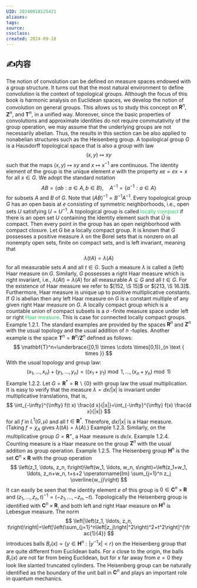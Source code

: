 ```yaml
---
UID: 20240918125421 
aliases: 
tags: 
source: 
cssclass: 
created: 2024-09-18
---
```

## ✍内容
The notion of convolution can be defined on measure spaces endowed with a group structure. It turns out that the most natural environment to define convolution is the context of topological groups. Although the focus of this book is harmonic analysis on Euclidean spaces, we develop the notion of convolution on general groups. This allows us to study this concept on $\mathbf{R}^n, \mathbf{Z}^n$, and $\mathbf{T}^n$, in a unified way. Moreover, since the basic properties of convolutions and approximate identities do not require commutativity of the group operation, we may assume that the underlying groups are not necessarily abelian. Thus, the results in this section can be also applied to nonabelian structures such as the Heisenberg group.
A topological group $G$ is a Hausdorff topological space that is also a group with law
$$
(x, y) \mapsto x y
$$
such that the maps $(x, y) \mapsto x y$ and $x \mapsto x^{-1}$ are continuous. The identity element of the group is the unique element $e$ with the property $x e=e x=x$ for all $x \in G$. We adopt the standard notation
$$
A B=\{a b: a \in A, b \in B\}, \quad A^{-1}=\left\{a^{-1}: a \in A\right\}
$$
for subsets $A$ and $B$ of $G$. Note that $(A B)^{-1}=B^{-1} A^{-1}$. Every topological group $G$ has an open basis at $e$ consisting of symmetric neighborhoods, i.e., open sets $U$ satisfying $U=U^{-1}$. A topological group is called<font color="#2DC26B"> locally compact </font>if there is an open set $U$ containing the identity element such that $\bar{U}$ is compact. Then every point in the group has an open neighborhood with compact closure.
Let $G$ be a locally compact group. It is known that $G$ possesses a positive measure $\lambda$ on the Borel sets that is nonzero on all nonempty open sets, finite on compact sets, and is left invariant, meaning that
$$
\lambda(t A)=\lambda(A)
$$
for all measurable sets $A$ and all $t \in G$. Such a measure $\lambda$ is called a (left) Haar measure on $G$. Similarly, $G$ possesses a right Haar measure which is right invariant, i.e., $\lambda(A t)=\lambda(A)$ for all measurable $A \subseteq G$ and all $t \in G$. For the existence of Haar measure we refer to $[152, \S 15]$ or $[213, \S 16.3]$. Furthermore, Haar measure is unique up to positive multiplicative constants. If $G$ is abelian then any left Haar measure on $G$ is a constant multiple of any given right Haar measure on $G$. A locally compact group which is a countable union of compact subsets is a $\sigma$ -finite measure space under left or right <font color="#2DC26B">Haar measure</font>. This is case for connected locally compact groups.
Example 1.2.1. The standard examples are provided by the spaces $\mathbf{R}^n$ and $\mathbf{Z}^n$ with the usual topology and the usual addition of $n$ -tuples. Another example is the space $\mathbf{T}^n=\mathbf{R}^n / \mathbf{Z}^n$ defined as follows:
$$
\mathbf{T}^n=\underbrace{[0,1) \times \cdots \times[0,1)}_{n \text { times }}
$$
With the usual topology and group law:
$$
\left(x_1, \ldots, x_n\right)+\left(y_1, \ldots, y_n\right)=\left(\left(x_1+y_1\right) \bmod 1, \ldots,\left(x_n+y_n\right) \bmod 1\right)
$$
Example 1.2.2. Let $G=\mathbf{R}^*=\mathbf{R} \backslash\{0\}$ with group law the usual multiplication. It is easy to verify that the measure $\lambda=d x /|x|$ is invariant under multiplicative translations, that is,
$$
\int_{-\infty}^{\infty} f(t x) \frac{d x}{|x|}=\int_{-\infty}^{\infty} f(x) \frac{d x}{|x|}
$$
for all $f$ in $L^1(G, \mu)$ and all $t \in \mathbf{R}^*$. Therefore, $d x /|x|$ is a Haar measure. (Taking $f=\chi_A$ gives $\lambda (t A)=\lambda (A)$.)
Example 1.2.3. Similarly, on the multiplicative group $G=\mathbf{R}^{+}$, a Haar measure is $d x / x$.
Example 1.2.4. Counting measure is a Haar measure on the group $\mathbf{Z}^n$ with the usual addition as group operation.
Example 1.2.5. The Heisenberg group $\mathbf{H}^n$ is the set $\mathbf{C}^n \times \mathbf{R}$ with the group operation
$$
\left(z_1, \ldots, z_n, t\right)\left(w_1, \ldots, w_n, s\right)=\left(z_1+w_1, \ldots, z_n+w_n, t+s+2 \operatorname{Im} \sum_{j=1}^n z_j \overline{w_j}\right)
$$
It can easily be seen that the identity element $e$ of this group is $0 \in \mathbf{C}^n \times \mathbf{R}$ and $\left(z_1, \ldots, z_n, t\right)^{-1}=\left(-z_1, \ldots,-z_n,-t\right)$. Topologically the Heisenberg group is identified with $\mathbf{C}^n \times \mathbf{R}$, and both left and right Haar measure on $\mathbf{H}^n$ is Lebesgue measure.
The norm
$$
\left|\left(z_1, \ldots, z_n, t\right)\right|=\left[\left(\sum_{j=1}^n\left|z_j\right|^2\right)^2+t^2\right]^{\frac{1}{4}}
$$
introduces balls $B_r(x)=\left\{y \in \mathbf{H}^n:\left|y^{-1} x\right|<r\right\}$ on the Heisenberg group that are quite different from Euclidean balls. For $x$ close to the origin, the balls $B_r(x)$ are not far from being Euclidean, but for $x$ far away from $e=0$ they look like slanted truncated cylinders. The Heisenberg group can be naturally identified as the boundary of the unit ball in $\mathbf{C}^n$ and plays an important role in quantum mechanics.
